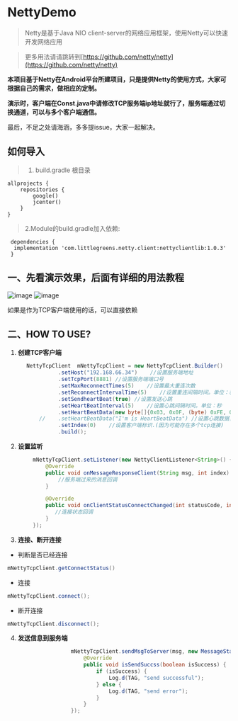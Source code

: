 # NettyDemo

 > Netty是基于Java NIO client-server的网络应用框架，使用Netty可以快速开发网络应用
 
   >更多用法请请跳转到[https://github.com/netty/netty](https://github.com/netty/netty)  
 
 **本项目基于Netty在Android平台所建项目，只是提供Netty的使用方式，大家可根据自己的需求，做相应的定制。**
 
 **演示时，客户端在Const.java中请修改TCP服务端ip地址就行了，服务端通过切换通道，可以与多个客户端通信。**
 
 最后，不足之处请海涵，多多提issue，大家一起解决。
 ## 如何导入
 
> 1. build.gradle 根目录

```
allprojects {
    repositories {
        google()
        jcenter()
    }
}
```
> 2.Module的build.gradle加入依赖:

```
 dependencies {
  implementation 'com.littlegreens.netty.client:nettyclientlib:1.0.3'
 } 
```
 ## 一、先看演示效果，后面有详细的用法教程

![image](https://github.com/cai784921129/NettyDemo/blob/master/screenshot/clent.gif?raw=true)
![image](https://github.com/cai784921129/NettyDemo/blob/master/screenshot/server.gif?raw=true)

如果是作为TCP客户端使用的话，可以直接依赖

## 二、HOW TO USE?

1. **创建TCP客户端**
```Java
      NettyTcpClient  mNettyTcpClient = new NettyTcpClient.Builder()
                .setHost("192.168.66.34")    //设置服务端地址
                .setTcpPort(8881) //设置服务端端口号
                .setMaxReconnectTimes(5)    //设置最大重连次数
                .setReconnectIntervalTime(5)    //设置重连间隔时间。单位：秒
                .setSendheartBeat(true) //设置发送心跳
                .setHeartBeatInterval(5)    //设置心跳间隔时间。单位：秒
                .setHeartBeatData(new byte[]{0x03, 0x0F, (byte) 0xFE, 0x05, 0x04, 0x0a}) //设置心跳数据，可以是String类型，也可以是byte[]
          //    .setHeartBeatData("I'm is HeartBeatData") //设置心跳数据，可以是String类型，也可以是byte[]，以后设置的为准
                .setIndex(0)    //设置客户端标识.(因为可能存在多个tcp连接)
                .build();
```

2. **设置监听**
```Java
        mNettyTcpClient.setListener(new NettyClientListener<String>() {
            @Override
            public void onMessageResponseClient(String msg, int index) {
                //服务端过来的消息回调
            }

            @Override
            public void onClientStatusConnectChanged(int statusCode, int index) {
               //连接状态回调
            }
        });
```
3. **连接、断开连接**
- 判断是否已经连接
```Java
mNettyTcpClient.getConnectStatus()
```
- 连接
```Java
mNettyTcpClient.connect();
```
- 断开连接
```Java
mNettyTcpClient.disconnect();
```
4. **发送信息到服务端**
```Java
                    mNettyTcpClient.sendMsgToServer(msg, new MessageStateListener() {
                        @Override
                        public void isSendSuccss(boolean isSuccess) {
                            if (isSuccess) {
                                Log.d(TAG, "send successful");
                            } else {
                                Log.d(TAG, "send error");
                            }
                        }
                    });
```


